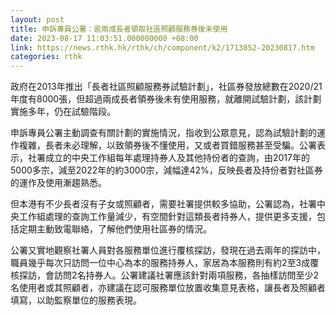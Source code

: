 ```yaml
---
layout: post
title: 申訴專員公署：逾兩成長者領取社區照顧服務券後未使用
date: 2023-08-17 11:03:51.000000000 +08:00
link: https://news.rthk.hk/rthk/ch/component/k2/1713852-20230817.htm
categories: rthk
---
```


政府在2013年推出「長者社區照顧服務券試驗計劃」，社區券發放總數在2020/21年度有8000張，但超過兩成長者領券後未有使用服務，就離開試驗計劃，該計劃實施多年，仍在試驗階段。

申訴專員公署主動調查有關計劃的實施情況，指收到公眾意見，認為試驗計劃的運作複雜，長者未必理解，以致領券後不懂使用，又或者買錯服務甚至受騙。公署表示，社署成立的中央工作組每年處理持券人及其他持份者的查詢，由2017年的5000多宗，減至2022年的約3000宗，減幅達42%，反映長者及持份者對社區券的運作及使用漸趨熟悉。

但本港有不少長者沒有子女或照顧者，需要社署提供較多協助，公署認為，社署中央工作組處理的查詢工作量減少，有空間針對這類長者持券人，提供更多支援，包括定期主動致電聯絡，了解他們使用社區券的情況。

公署又實地觀察社署人員對各服務單位進行覆核探訪，發現在過去兩年的探訪中，職員幾乎每次只訪問一位中心為本的服務持券人，家居為本服務則有約2至3成覆核探訪，會訪問2名持券人。公署建議社署應該針對兩項服務，各抽樣訪問至少2名使用者或其照顧者，亦建議在認可服務單位放置收集意見表格，讓長者及照顧者填寫，以助監察單位的服務表現。
